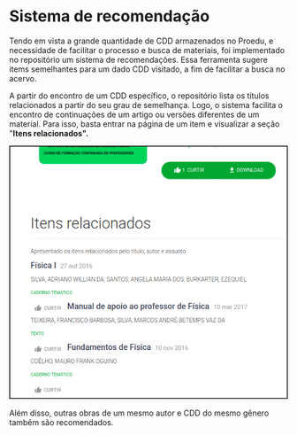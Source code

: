 # Sistema de recomendação

Tendo em vista a grande quantidade de CDD armazenados no Proedu, e necessidade de facilitar o processo e busca de materiais, foi implementado no repositório um sistema de recomendações. Essa ferramenta sugere items semelhantes para um dado CDD visitado, a fim de facilitar a busca no acervo.

A partir do encontro de um CDD específico, o repositório lista os títulos relacionados a partir do seu grau de semelhança. Logo, o sistema facilita o encontro de continuações de um artigo ou versões diferentes de um material. Para isso, basta entrar na página de um item e visualizar a seção "**Itens relacionados".** 

![](.gitbook/assets/13_proedu_morelikes%20%281%29.png)

Além disso, outras obras de um mesmo autor e CDD do mesmo gênero também são recomendados.


